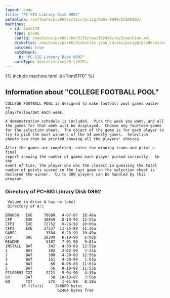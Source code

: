 ```yaml
---
layout: page
title: "PC-SIG Library Disk #892"
permalink: /software/pcx86/sw/misc/pcsig/0001-0999/DISK0892/
machines:
  - id: ibm5170
    type: pcx86
    config: /machines/pcx86/ibm/5170/cga/1024kb/rev3/machine.xml
    diskettes: /machines/pcx86/diskettes.json,/disks/pcsig0/pcx86/diskettes.json
    autoGen: true
    autoMount:
      B: "PC-SIG Library Disk 0892"
    autoType: $date\r$time\rB:\rDIR\r
---
```


{% include machine.html id="ibm5170" %}

## Information about "COLLEGE FOOTBALL POOL"

    COLLEGE FOOTBALL POOL is designed to make football pool games easier to
    play/follow/bet each week.
    
    A demonstration schedule is included.  Pick the week you want, and all
    the games for that week will be displayed.  Choose any fourteen games
    for the selection sheet.  The object of the game is for each player to
    try to pick the most winners of the 14 weekly games.  Selection
    sheets can then be printed showing all the players' choices.
    
    After the games are completed, enter the winning teams and print a final
    report showing the number of games each player picked correctly.  In the
    event of ties, the player who was the closest in guessing the total
    number of points scored in the last game on the selection sheet is
    declared the winner.  Up to 300 players can be handled by this program.

### Directory of PC-SIG Library Disk 0892

     Volume in drive A has no label
     Directory of A:\

    BRUN30   EXE     70680   4-07-87  10:48a
    CFP      EXE     36849   8-19-90  12:52p
    CFP1     EXE     72752   6-24-90  10:06a
    CFP2     EXE     27537  11-25-89  11:36a
    GAMEC             3584   6-28-90  10:49p
    CFP      DOC     28200   8-19-90   6:08p
    README            5187   7-01-90   9:02a
    INSTALL  BAT       342   4-30-89  12:58p
    1        BAT       182   2-02-90   7:34p
    2        BAT       380   4-30-89  12:56p
    3        BAT       151   4-30-89   1:03p
    4        BAT        66   8-06-88  11:01a
    5        BAT        56   8-10-88  11:53p
    FILE0892 TXT      2221   9-04-90   4:35p
    GO       BAT        38  10-19-87   3:56p
    GO       TXT       575   1-01-80   8:59a
           16 file(s)     248800 bytes
                           62464 bytes free

